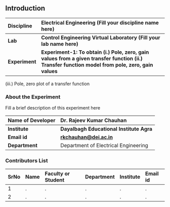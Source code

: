 ## Introduction


<b>Discipline | <b>Electrical Engineering (Fill your discipline name here)
:--|:--|
<b> Lab | <b> Control Engineering Virtual Laboratory (Fill your lab name here)
<b> Experiment|     <b> Experiment-1: To obtain (i.) Pole, zero, gain values from a given transfer function (ii.) Transfer function model from pole, zero, gain values
(iii.) Pole, zero plot of a transfer function 

### About the Experiment 

Fill a brief description of this experiment here

<b>Name of Developer | <b> Dr. Rajeev Kumar Chauhan 
:--|:--|
<b> Institute | <b>  Dayalbagh Educational Institute Agra 
<b> Email id|     <b>  rkchauhan@dei.ac.in 
<b> Department |  Department of Electrical Engineering 

### Contributors List

SrNo | Name | Faculty or Student | Department| Institute | Email id
:--|:--|:--|:--|:--|:--|
1 | . | . | . | . | .
2 | . | . | . | . | .
